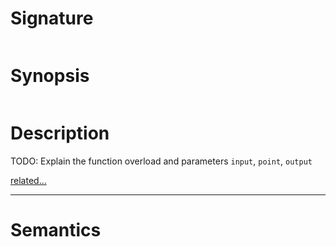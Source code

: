 # Signature
```vikid-signature
```

# Synopsis
```vikid-synopsis
```

# Description
TODO: Explain the function overload and parameters `input`, `point`, `output`

[related...](point)

----
# Semantics